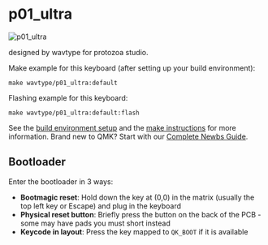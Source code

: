 # p01_ultra

![p01_ultra](https://i.imgur.com/gWOyKT7h.jpeg)

designed by wavtype for protozoa studio.

Make example for this keyboard (after setting up your build environment):

    make wavtype/p01_ultra:default

Flashing example for this keyboard:

    make wavtype/p01_ultra:default:flash

See the [build environment setup](https://docs.qmk.fm/#/getting_started_build_tools) and the [make instructions](https://docs.qmk.fm/#/getting_started_make_guide) for more information. Brand new to QMK? Start with our [Complete Newbs Guide](https://docs.qmk.fm/#/newbs).

## Bootloader

Enter the bootloader in 3 ways:

* **Bootmagic reset**: Hold down the key at (0,0) in the matrix (usually the top left key or Escape) and plug in the keyboard
* **Physical reset button**: Briefly press the button on the back of the PCB - some may have pads you must short instead
* **Keycode in layout**: Press the key mapped to `QK_BOOT` if it is available
